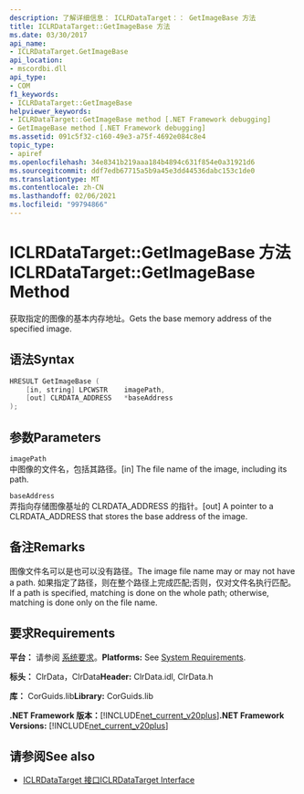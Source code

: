 ```yaml
---
description: 了解详细信息： ICLRDataTarget：： GetImageBase 方法
title: ICLRDataTarget::GetImageBase 方法
ms.date: 03/30/2017
api_name:
- ICLRDataTarget.GetImageBase
api_location:
- mscordbi.dll
api_type:
- COM
f1_keywords:
- ICLRDataTarget::GetImageBase
helpviewer_keywords:
- ICLRDataTarget::GetImageBase method [.NET Framework debugging]
- GetImageBase method [.NET Framework debugging]
ms.assetid: 091c5f32-c160-49e3-a75f-4692e084c8e4
topic_type:
- apiref
ms.openlocfilehash: 34e8341b219aaa184b4894c631f854e0a31921d6
ms.sourcegitcommit: ddf7edb67715a5b9a45e3dd44536dabc153c1de0
ms.translationtype: MT
ms.contentlocale: zh-CN
ms.lasthandoff: 02/06/2021
ms.locfileid: "99794866"
---
```

# <a name="iclrdatatargetgetimagebase-method"></a><span data-ttu-id="ee8ca-103">ICLRDataTarget::GetImageBase 方法</span><span class="sxs-lookup"><span data-stu-id="ee8ca-103">ICLRDataTarget::GetImageBase Method</span></span>

<span data-ttu-id="ee8ca-104">获取指定的图像的基本内存地址。</span><span class="sxs-lookup"><span data-stu-id="ee8ca-104">Gets the base memory address of the specified image.</span></span>  
  
## <a name="syntax"></a><span data-ttu-id="ee8ca-105">语法</span><span class="sxs-lookup"><span data-stu-id="ee8ca-105">Syntax</span></span>  
  
```cpp  
HRESULT GetImageBase (  
    [in, string] LPCWSTR    imagePath,  
    [out] CLRDATA_ADDRESS   *baseAddress  
);  
```  
  
## <a name="parameters"></a><span data-ttu-id="ee8ca-106">参数</span><span class="sxs-lookup"><span data-stu-id="ee8ca-106">Parameters</span></span>  

 `imagePath`  
 <span data-ttu-id="ee8ca-107">中图像的文件名，包括其路径。</span><span class="sxs-lookup"><span data-stu-id="ee8ca-107">[in] The file name of the image, including its path.</span></span>  
  
 `baseAddress`  
 <span data-ttu-id="ee8ca-108">弄指向存储图像基址的 CLRDATA_ADDRESS 的指针。</span><span class="sxs-lookup"><span data-stu-id="ee8ca-108">[out] A pointer to a CLRDATA_ADDRESS that stores the base address of the image.</span></span>  
  
## <a name="remarks"></a><span data-ttu-id="ee8ca-109">备注</span><span class="sxs-lookup"><span data-stu-id="ee8ca-109">Remarks</span></span>  

 <span data-ttu-id="ee8ca-110">图像文件名可以是也可以没有路径。</span><span class="sxs-lookup"><span data-stu-id="ee8ca-110">The image file name may or may not have a path.</span></span> <span data-ttu-id="ee8ca-111">如果指定了路径，则在整个路径上完成匹配;否则，仅对文件名执行匹配。</span><span class="sxs-lookup"><span data-stu-id="ee8ca-111">If a path is specified, matching is done on the whole path; otherwise, matching is done only on the file name.</span></span>  
  
## <a name="requirements"></a><span data-ttu-id="ee8ca-112">要求</span><span class="sxs-lookup"><span data-stu-id="ee8ca-112">Requirements</span></span>  

 <span data-ttu-id="ee8ca-113">**平台：** 请参阅 [系统要求](../../get-started/system-requirements.md)。</span><span class="sxs-lookup"><span data-stu-id="ee8ca-113">**Platforms:** See [System Requirements](../../get-started/system-requirements.md).</span></span>  
  
 <span data-ttu-id="ee8ca-114">**标头：** ClrData，ClrData</span><span class="sxs-lookup"><span data-stu-id="ee8ca-114">**Header:** ClrData.idl, ClrData.h</span></span>  
  
 <span data-ttu-id="ee8ca-115">**库：** CorGuids.lib</span><span class="sxs-lookup"><span data-stu-id="ee8ca-115">**Library:** CorGuids.lib</span></span>  
  
 <span data-ttu-id="ee8ca-116">**.NET Framework 版本：**[!INCLUDE[net_current_v20plus](../../../../includes/net-current-v20plus-md.md)]</span><span class="sxs-lookup"><span data-stu-id="ee8ca-116">**.NET Framework Versions:** [!INCLUDE[net_current_v20plus](../../../../includes/net-current-v20plus-md.md)]</span></span>  
  
## <a name="see-also"></a><span data-ttu-id="ee8ca-117">请参阅</span><span class="sxs-lookup"><span data-stu-id="ee8ca-117">See also</span></span>

- [<span data-ttu-id="ee8ca-118">ICLRDataTarget 接口</span><span class="sxs-lookup"><span data-stu-id="ee8ca-118">ICLRDataTarget Interface</span></span>](iclrdatatarget-interface.md)
